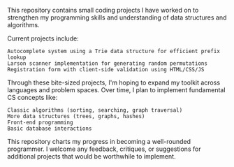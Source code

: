 This repository contains small coding projects I have worked on to strengthen my programming skills and understanding of data structures and algorithms.

Current projects include:

    Autocomplete system using a Trie data structure for efficient prefix lookup
    Larson scanner implementation for generating random permutations
    Registration form with client-side validation using HTML/CSS/JS

Through these bite-sized projects, I'm hoping to expand my toolkit across languages and problem spaces. Over time, I plan to implement fundamental CS concepts like:

    Classic algorithms (sorting, searching, graph traversal)
    More data structures (trees, graphs, hashes)
    Front-end programming
    Basic database interactions

This repository charts my progress in becoming a well-rounded programmer. I welcome any feedback, critiques, or suggestions for additional projects that would be worthwhile to implement.
